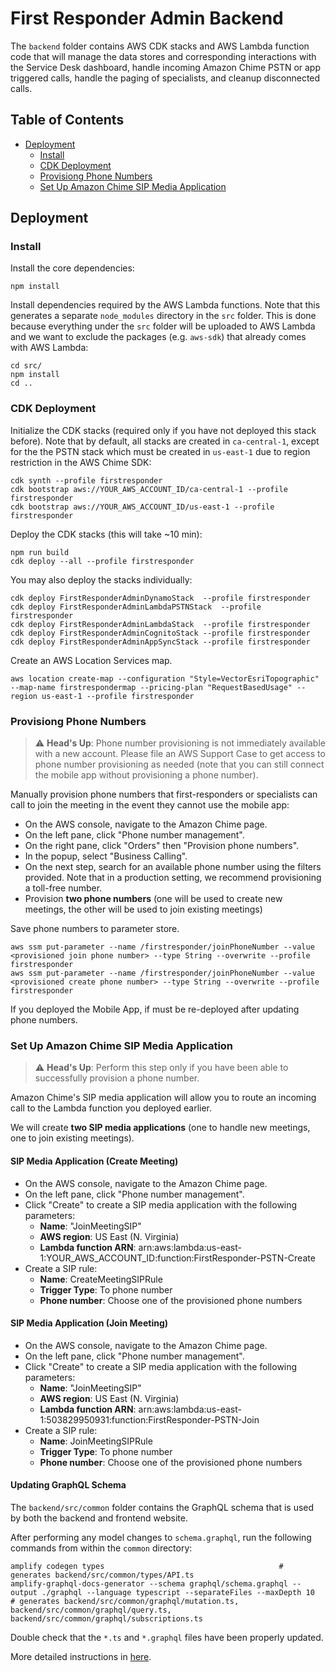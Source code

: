 # First Responder Admin Backend

The `backend` folder contains AWS CDK stacks and AWS Lambda function code that will manage the data stores and corresponding interactions with the Service Desk dashboard, handle incoming Amazon Chime PSTN or app triggered calls, handle the paging of specialists, and cleanup disconnected calls.

## Table of Contents
- [Deployment](#deployment)
    - [Install](#install)
    - [CDK Deployment](#cdk-deployment)
    - [Provisiong Phone Numbers](#provisiong-phone-numbers)
    - [Set Up Amazon Chime SIP Media Application](#set-up-amazon-chime-sip-media-application)

## Deployment

### Install
Install the core dependencies:
```
npm install
```

Install dependencies required by the AWS Lambda functions. Note that this generates a separate `node_modules` directory in the `src` folder. This is done because everything under the `src` folder will be uploaded to AWS Lambda and we want to exclude the packages (e.g. `aws-sdk`) that already comes with AWS Lambda:
```
cd src/
npm install
cd ..
```

### CDK Deployment
Initialize the CDK stacks (required only if you have not deployed this stack before). Note that by default, all stacks are created in `ca-central-1`, except for the the PSTN stack which must be created in `us-east-1` due to region restriction in the AWS Chime SDK:
```
cdk synth --profile firstresponder
cdk bootstrap aws://YOUR_AWS_ACCOUNT_ID/ca-central-1 --profile firstresponder
cdk bootstrap aws://YOUR_AWS_ACCOUNT_ID/us-east-1 --profile firstresponder
```

Deploy the CDK stacks (this will take ~10 min):
```
npm run build
cdk deploy --all --profile firstresponder
```

You may also deploy the stacks individually:
```
cdk deploy FirstResponderAdminDynamoStack  --profile firstresponder
cdk deploy FirstResponderAdminLambdaPSTNStack  --profile firstresponder
cdk deploy FirstResponderAdminLambdaStack  --profile firstresponder
cdk deploy FirstResponderAdminCognitoStack --profile firstresponder
cdk deploy FirstResponderAdminAppSyncStack --profile firstresponder
```

Create an AWS Location Services map.
```
aws location create-map --configuration "Style=VectorEsriTopographic" --map-name firstrespondermap --pricing-plan "RequestBasedUsage" --region us-east-1 --profile firstresponder
```

### Provisiong Phone Numbers

> :warning: **Head's Up**: Phone number provisioning is not immediately available with a new account. Please file an AWS Support Case to get access to phone number provisioning as needed (note that you can still connect the mobile app without provisioning a phone number).

Manually provision phone numbers that first-responders or specialists can call to join the meeting in the event they cannot use the mobile app:
- On the AWS console, navigate to the Amazon Chime page.
- On the left pane, click "Phone number management".
- On the right pane, click "Orders" then "Provision phone numbers".
- In the popup, select "Business Calling". 
- On the next step, search for an available phone number using the filters provided. Note that in a production setting, we recommend provisioning a toll-free number. 
- Provision **two phone numbers** (one will be used to create new meetings, the other will be used to join existing meetings)

Save phone numbers to parameter store.
```
aws ssm put-parameter --name /firstresponder/joinPhoneNumber --value <provisioned join phone number> --type String --overwrite --profile firstresponder
aws ssm put-parameter --name /firstresponder/joinPhoneNumber --value <provisioned create phone number> --type String --overwrite --profile firstresponder
```

If you deployed the Mobile App, if must be re-deployed after updating phone numbers.
### Set Up Amazon Chime SIP Media Application
> :warning: **Head's Up**: Perform this step only if you have been able to successfully provision a phone number.

Amazon Chime's SIP media application will allow you to route an incoming call to the Lambda function you deployed earlier. 

We will create **two SIP media applications** (one to handle new meetings, one to join existing meetings).

#### SIP Media Application (Create Meeting)
- On the AWS console, navigate to the Amazon Chime page.
- On the left pane, click "Phone number management".
- Click "Create" to create a SIP media application with the following parameters:
    - **Name**: "JoinMeetingSIP"
    - **AWS region**: US East (N. Virginia)
    - **Lambda function ARN**: arn:aws:lambda:us-east-1:YOUR_AWS_ACCOUNT_ID:function:FirstResponder-PSTN-Create
- Create a SIP rule:
    - **Name**: CreateMeetingSIPRule
    - **Trigger Type**: To phone number
    - **Phone number**: Choose one of the provisioned phone numbers

#### SIP Media Application (Join Meeting)
- On the AWS console, navigate to the Amazon Chime page.
- On the left pane, click "Phone number management".
- Click "Create" to create a SIP media application with the following parameters:
    - **Name**: "JoinMeetingSIP"
    - **AWS region**: US East (N. Virginia)
    - **Lambda function ARN**: arn:aws:lambda:us-east-1:503829950931:function:FirstResponder-PSTN-Join
- Create a SIP rule:
    - **Name**: JoinMeetingSIPRule
    - **Trigger Type**: To phone number
    - **Phone number**: Choose one of the provisioned phone numbers

#### Updating GraphQL Schema

The `backend/src/common` folder contains the GraphQL schema that is used by both the backend and frontend website.

After performing any model changes to `schema.graphql`, run the following commands from within the `common` directory:
```
amplify codegen types                                       # generates backend/src/common/types/API.ts
amplify-graphql-docs-generator --schema graphql/schema.graphql --output ./graphql --language typescript --separateFiles --maxDepth 10                               # generates backend/src/common/graphql/mutation.ts, backend/src/common/graphql/query.ts, backend/src/common/graphql/subscriptions.ts
```

Double check that the `*.ts` and `*.graphql` files have been properly updated.

More detailed instructions in [here](src/common/README.md).
